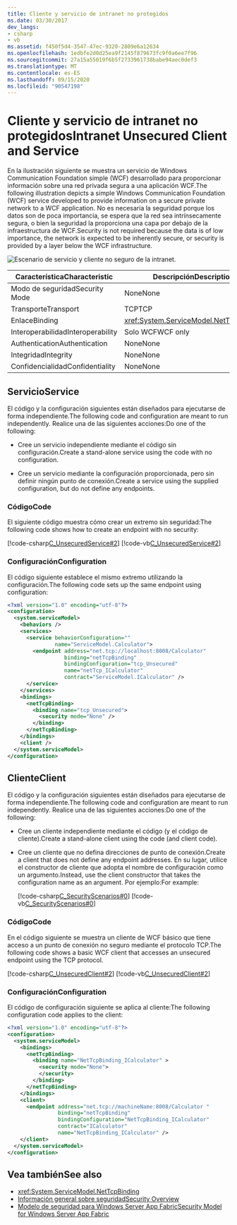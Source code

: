 ```yaml
---
title: Cliente y servicio de intranet no protegidos
ms.date: 03/30/2017
dev_langs:
- csharp
- vb
ms.assetid: f450f5d4-3547-47ec-9320-2809e6a12634
ms.openlocfilehash: 1edbfe2d0d25ea9f2145f879673fc9f0a6ee7f96
ms.sourcegitcommit: 27a15a55019f6b5f2733961738babe94aec0def3
ms.translationtype: MT
ms.contentlocale: es-ES
ms.lasthandoff: 09/15/2020
ms.locfileid: "90547198"
---
```

# <a name="intranet-unsecured-client-and-service"></a><span data-ttu-id="92f95-102">Cliente y servicio de intranet no protegidos</span><span class="sxs-lookup"><span data-stu-id="92f95-102">Intranet Unsecured Client and Service</span></span>
<span data-ttu-id="92f95-103">En la ilustración siguiente se muestra un servicio de Windows Communication Foundation simple (WCF) desarrollado para proporcionar información sobre una red privada segura a una aplicación WCF.</span><span class="sxs-lookup"><span data-stu-id="92f95-103">The following illustration depicts a simple Windows Communication Foundation (WCF) service developed to provide information on a secure private network to a WCF application.</span></span> <span data-ttu-id="92f95-104">No es necesaria la seguridad porque los datos son de poca importancia, se espera que la red sea intrínsecamente segura, o bien la seguridad la proporciona una capa por debajo de la infraestructura de WCF.</span><span class="sxs-lookup"><span data-stu-id="92f95-104">Security is not required because the data is of low importance, the network is expected to be inherently secure, or security is provided by a layer below the WCF infrastructure.</span></span>  
  
 ![Escenario de servicio y cliente no seguro de la intranet.](./media/intranet-unsecured-client-and-service/unsecured-web-client-service.gif)  
  
|<span data-ttu-id="92f95-106">Característica</span><span class="sxs-lookup"><span data-stu-id="92f95-106">Characteristic</span></span>|<span data-ttu-id="92f95-107">Descripción</span><span class="sxs-lookup"><span data-stu-id="92f95-107">Description</span></span>|  
|--------------------|-----------------|  
|<span data-ttu-id="92f95-108">Modo de seguridad</span><span class="sxs-lookup"><span data-stu-id="92f95-108">Security Mode</span></span>|<span data-ttu-id="92f95-109">None</span><span class="sxs-lookup"><span data-stu-id="92f95-109">None</span></span>|  
|<span data-ttu-id="92f95-110">Transporte</span><span class="sxs-lookup"><span data-stu-id="92f95-110">Transport</span></span>|<span data-ttu-id="92f95-111">TCP</span><span class="sxs-lookup"><span data-stu-id="92f95-111">TCP</span></span>|  
|<span data-ttu-id="92f95-112">Enlace</span><span class="sxs-lookup"><span data-stu-id="92f95-112">Binding</span></span>|<xref:System.ServiceModel.NetTcpBinding>|  
|<span data-ttu-id="92f95-113">Interoperabilidad</span><span class="sxs-lookup"><span data-stu-id="92f95-113">Interoperability</span></span>|<span data-ttu-id="92f95-114">Solo WCF</span><span class="sxs-lookup"><span data-stu-id="92f95-114">WCF only</span></span>|  
|<span data-ttu-id="92f95-115">Authentication</span><span class="sxs-lookup"><span data-stu-id="92f95-115">Authentication</span></span>|<span data-ttu-id="92f95-116">None</span><span class="sxs-lookup"><span data-stu-id="92f95-116">None</span></span>|  
|<span data-ttu-id="92f95-117">Integridad</span><span class="sxs-lookup"><span data-stu-id="92f95-117">Integrity</span></span>|<span data-ttu-id="92f95-118">None</span><span class="sxs-lookup"><span data-stu-id="92f95-118">None</span></span>|  
|<span data-ttu-id="92f95-119">Confidencialidad</span><span class="sxs-lookup"><span data-stu-id="92f95-119">Confidentiality</span></span>|<span data-ttu-id="92f95-120">None</span><span class="sxs-lookup"><span data-stu-id="92f95-120">None</span></span>|  
  
## <a name="service"></a><span data-ttu-id="92f95-121">Servicio</span><span class="sxs-lookup"><span data-stu-id="92f95-121">Service</span></span>  
 <span data-ttu-id="92f95-122">El código y la configuración siguientes están diseñados para ejecutarse de forma independiente.</span><span class="sxs-lookup"><span data-stu-id="92f95-122">The following code and configuration are meant to run independently.</span></span> <span data-ttu-id="92f95-123">Realice una de las siguientes acciones:</span><span class="sxs-lookup"><span data-stu-id="92f95-123">Do one of the following:</span></span>  
  
- <span data-ttu-id="92f95-124">Cree un servicio independiente mediante el código sin configuración.</span><span class="sxs-lookup"><span data-stu-id="92f95-124">Create a stand-alone service using the code with no configuration.</span></span>  
  
- <span data-ttu-id="92f95-125">Cree un servicio mediante la configuración proporcionada, pero sin definir ningún punto de conexión.</span><span class="sxs-lookup"><span data-stu-id="92f95-125">Create a service using the supplied configuration, but do not define any endpoints.</span></span>  
  
### <a name="code"></a><span data-ttu-id="92f95-126">Código</span><span class="sxs-lookup"><span data-stu-id="92f95-126">Code</span></span>  
 <span data-ttu-id="92f95-127">El siguiente código muestra cómo crear un extremo sin seguridad:</span><span class="sxs-lookup"><span data-stu-id="92f95-127">The following code shows how to create an endpoint with no security:</span></span>  
  
 [!code-csharp[C_UnsecuredService#2](../../../../samples/snippets/csharp/VS_Snippets_CFX/c_unsecuredservice/cs/source.cs#2)]
 [!code-vb[C_UnsecuredService#2](../../../../samples/snippets/visualbasic/VS_Snippets_CFX/c_unsecuredservice/vb/source.vb#2)]  
  
### <a name="configuration"></a><span data-ttu-id="92f95-128">Configuración</span><span class="sxs-lookup"><span data-stu-id="92f95-128">Configuration</span></span>  
 <span data-ttu-id="92f95-129">El código siguiente establece el mismo extremo utilizando la configuración.</span><span class="sxs-lookup"><span data-stu-id="92f95-129">The following code sets up the same endpoint using configuration:</span></span>  
  
```xml  
<?xml version="1.0" encoding="utf-8"?>  
<configuration>  
  <system.serviceModel>  
    <behaviors />  
    <services>  
      <service behaviorConfiguration=""
               name="ServiceModel.Calculator">  
        <endpoint address="net.tcp://localhost:8008/Calculator"
                  binding="netTcpBinding"  
                  bindingConfiguration="tcp_Unsecured"
                  name="netTcp_ICalculator"  
                  contract="ServiceModel.ICalculator" />  
      </service>  
    </services>  
    <bindings>  
      <netTcpBinding>  
        <binding name="tcp_Unsecured">  
          <security mode="None" />  
        </binding>  
      </netTcpBinding>  
    </bindings>  
    <client />  
  </system.serviceModel>  
</configuration>  
```  
  
## <a name="client"></a><span data-ttu-id="92f95-130">Cliente</span><span class="sxs-lookup"><span data-stu-id="92f95-130">Client</span></span>  
 <span data-ttu-id="92f95-131">El código y la configuración siguientes están diseñados para ejecutarse de forma independiente.</span><span class="sxs-lookup"><span data-stu-id="92f95-131">The following code and configuration are meant to run independently.</span></span> <span data-ttu-id="92f95-132">Realice una de las siguientes acciones:</span><span class="sxs-lookup"><span data-stu-id="92f95-132">Do one of the following:</span></span>  
  
- <span data-ttu-id="92f95-133">Cree un cliente independiente mediante el código (y el código de cliente).</span><span class="sxs-lookup"><span data-stu-id="92f95-133">Create a stand-alone client using the code (and client code).</span></span>  
  
- <span data-ttu-id="92f95-134">Cree un cliente que no defina direcciones de punto de conexión.</span><span class="sxs-lookup"><span data-stu-id="92f95-134">Create a client that does not define any endpoint addresses.</span></span> <span data-ttu-id="92f95-135">En su lugar, utilice el constructor de cliente que adopta el nombre de configuración como un argumento.</span><span class="sxs-lookup"><span data-stu-id="92f95-135">Instead, use the client constructor that takes the configuration name as an argument.</span></span> <span data-ttu-id="92f95-136">Por ejemplo:</span><span class="sxs-lookup"><span data-stu-id="92f95-136">For example:</span></span>  
  
     [!code-csharp[C_SecurityScenarios#0](../../../../samples/snippets/csharp/VS_Snippets_CFX/c_securityscenarios/cs/source.cs#0)]
     [!code-vb[C_SecurityScenarios#0](../../../../samples/snippets/visualbasic/VS_Snippets_CFX/c_securityscenarios/vb/source.vb#0)]  
  
### <a name="code"></a><span data-ttu-id="92f95-137">Código</span><span class="sxs-lookup"><span data-stu-id="92f95-137">Code</span></span>  
 <span data-ttu-id="92f95-138">En el código siguiente se muestra un cliente de WCF básico que tiene acceso a un punto de conexión no seguro mediante el protocolo TCP.</span><span class="sxs-lookup"><span data-stu-id="92f95-138">The following code shows a basic WCF client that accesses an unsecured endpoint using the TCP protocol.</span></span>  
  
 [!code-csharp[C_UnsecuredClient#2](../../../../samples/snippets/csharp/VS_Snippets_CFX/c_unsecuredclient/cs/source.cs#2)]
 [!code-vb[C_UnsecuredClient#2](../../../../samples/snippets/visualbasic/VS_Snippets_CFX/c_unsecuredclient/vb/source.vb#2)]  
  
### <a name="configuration"></a><span data-ttu-id="92f95-139">Configuración</span><span class="sxs-lookup"><span data-stu-id="92f95-139">Configuration</span></span>  
 <span data-ttu-id="92f95-140">El código de configuración siguiente se aplica al cliente:</span><span class="sxs-lookup"><span data-stu-id="92f95-140">The following configuration code applies to the client:</span></span>  
  
```xml  
<?xml version="1.0" encoding="utf-8"?>  
<configuration>  
  <system.serviceModel>  
    <bindings>  
      <netTcpBinding>  
        <binding name="NetTcpBinding_ICalculator" >  
          <security mode="None">  
          </security>  
        </binding>  
      </netTcpBinding>  
    </bindings>  
    <client>  
      <endpoint address="net.tcp://machineName:8008/Calculator "  
                binding="netTcpBinding"
                bindingConfiguration="NetTcpBinding_ICalculator"  
                contract="ICalculator"
                name="NetTcpBinding_ICalculator" />  
    </client>  
  </system.serviceModel>  
</configuration>  
```  
  
## <a name="see-also"></a><span data-ttu-id="92f95-141">Vea también</span><span class="sxs-lookup"><span data-stu-id="92f95-141">See also</span></span>

- <xref:System.ServiceModel.NetTcpBinding>
- [<span data-ttu-id="92f95-142">Información general sobre seguridad</span><span class="sxs-lookup"><span data-stu-id="92f95-142">Security Overview</span></span>](security-overview.md)
- <span data-ttu-id="92f95-143">[Modelo de seguridad para Windows Server App Fabric](/previous-versions/appfabric/ee677202(v=azure.10))</span><span class="sxs-lookup"><span data-stu-id="92f95-143">[Security Model for Windows Server App Fabric](/previous-versions/appfabric/ee677202(v=azure.10))</span></span>
